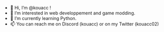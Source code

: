 - 👋 Hi, I’m @kouacc !
- 👀 I’m interested in web developpement and game modding.
- 🌱 I’m currently learning Python.
- 📫 You can reach me on Discord (kouacc) or on my Twitter (kouacc02)

<!---
kouacc/kouacc is a ✨ special ✨ repository because its `README.md` (this file) appears on your GitHub profile.
You can click the Preview link to take a look at your changes.
--->
